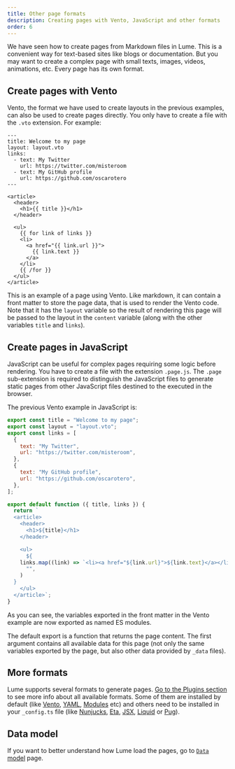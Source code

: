 ```yaml
---
title: Other page formats
description: Creating pages with Vento, JavaScript and other formats
order: 6
---
```


We have seen how to create pages from Markdown files in Lume. This is a
convenient way for text-based sites like blogs or documentation. But you may
want to create a complex page with small texts, images, videos, animations, etc.
Every page has its own format.

## Create pages with Vento

Vento, the format we have used to create layouts in the previous examples, can
also be used to create pages directly. You only have to create a file with the
`.vto` extension. For example:

<lume-code>

```vento {title="vento-page.vto"}
---
title: Welcome to my page
layout: layout.vto
links:
  - text: My Twitter
    url: https://twitter.com/misteroom
  - text: My GitHub profile
    url: https://github.com/oscarotero
---

<article>
  <header>
    <h1>{{ title }}</h1>
  </header>

  <ul>
    {{ for link of links }}
    <li>
      <a href="{{ link.url }}">
        {{ link.text }}
      </a>
    </li>
    {{ /for }}
  </ul>
</article>
```

</lume-code>

This is an example of a page using Vento. Like markdown, it can contain a front
matter to store the page data, that is used to render the Vento code. Note that
it has the `layout` variable so the result of rendering this page will be passed
to the layout in the `content` variable (along with the other variables `title`
and `links`).

## Create pages in JavaScript

JavaScript can be useful for complex pages requiring some logic before
rendering. You have to create a file with the extension `.page.js`. The `.page`
sub-extension is required to distinguish the JavaScript files to generate static
pages from other JavaScript files destined to the executed in the browser.

The previous Vento example in JavaScript is:

<lume-code>

```js { title="complex-page.page.js" }
export const title = "Welcome to my page";
export const layout = "layout.vto";
export const links = [
  {
    text: "My Twitter",
    url: "https://twitter.com/misteroom",
  },
  {
    text: "My GitHub profile",
    url: "https://github.com/oscarotero",
  },
];

export default function ({ title, links }) {
  return `
  <article>
    <header>
      <h1>${title}</h1>
    </header>

    <ul>
      ${
    links.map((link) => `<li><a href="${link.url}">${link.text}</a></li>`).join(
      "",
    )
  }
    </ul>
  </article>`;
}
```

</lume-code>

As you can see, the variables exported in the front matter in the Vento example
are now exported as named ES modules.

The default export is a function that returns the page content. The first
argument contains all available data for this page (not only the same variables
exported by the page, but also other data provided by `_data` files).

## More formats

Lume supports several formats to generate pages.
[Go to the Plugins section](/plugins/?status=all&data_format=on&template_engine=on)
to see more info about all available formats. Some of them are installed by
default (like [Vento](/plugins/vento.md), [YAML](/plugins/yaml.md),
[Modules](/plugins/modules.md) etc) and others need to be installed in your
`_config.ts` file (like [Nunjucks](/plugins/nunjucks.md),
[Eta](/plugins/eta.md), [JSX](/plugins/jsx.md), [Liquid](/plugins/liquid.md) or
[Pug](/plugins/pug.md)).

## Data model

If you want to better understand how Lume load the pages, go to
[`Data` model](../advanced/the-data-model.md) page.
